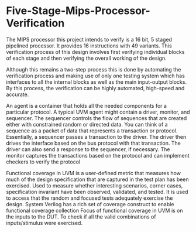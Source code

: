 # Five-Stage-Mips-Processor-Verification
The MIPS processor this project intends to verify is a 16 bit, 5 staged pipelined processor. It provides 16 instructions with 49 variants. This verification process of this design involves first verifying individual blocks of each stage and then verifying the overall working of the design.

Although this remains a two-step process this is done by automating the verification process and making use of only one testing system which has interfaces to all the internal blocks as well as the main input-output blocks. By this process, the verification can be highly automated, high-speed and accurate.

An agent is a container that holds all the needed components for a particular protocol. A typical UVM agent might contain a driver, monitor, and sequencer.
The sequencer controls the flow of sequences that are created either with constrained random or directed data. You can think of a sequence as a packet of data that represents a transaction or protocol. Essentially, a sequencer passes a transaction to the driver.
The driver then drives the interface based on the bus protocol with that transaction. The driver can also send a response to the sequencer, if necessary.
The monitor captures the transactions based on the protocol and can implement checkers to verify the protocol

Functional coverage in UVM is a user-defined metric that measures how much of the design specification that are captured in the test plan has been exercised.
Used to measure whether interesting scenarios, corner cases, specification invariant have been observed, validated, and tested.
It is used to access that the random and focused tests adequately exercise the design.
System Verilog has a rich set of coverage construct to enable functional coverage collection
Focus of functional coverage in UVM is on the inputs to the DUT. To check if all the valid combinations of inputs/stimulus were exercised.

